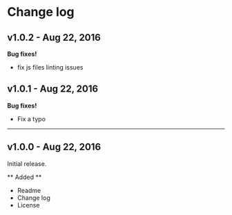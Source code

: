 # Change log

## v1.0.2 - Aug 22, 2016
**Bug fixes!**
- fix js files linting issues

##  v1.0.1 - Aug 22, 2016
**Bug fixes!**
 - Fix a typo

 ---

##  v1.0.0 - Aug 22, 2016

 Initial release.

 ** Added **
 - Readme
 - Change log
 - License

